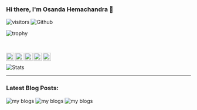 <!-- ### Hi there 👋 -->

<!--
**OsandaDeemantha/osandadeemantha** is a ✨ _special_ ✨ repository because its `README.md` (this file) appears on your GitHub profile.

Here are some ideas to get you started:

- 🔭 I’m currently working on ...
- 🌱 I’m currently learning ...
- 👯 I’m looking to collaborate on ...
- 🤔 I’m looking for help with ...
- 💬 Ask me about ...
- 📫 How to reach me: ...
- 😄 Pronouns: ...
- ⚡ Fun fact: ...
-->

### Hi there, I'm Osanda Hemachandra 👋

![visitors](https://visitor-badge.laobi.icu/badge?page_id=OsandaDeemantha) ![Github](https://img.shields.io/github/followers/OsandaDeemantha?label=Follow&style=social)

![trophy](https://github-profile-trophy.vercel.app/?username=OsandaDeemantha&row=1&column=1&margin-w=15)

<!--  ![streak-stats](https://github-readme-streak-stats.herokuapp.com/?user=osandadeemantha&hide_border=false&theme=default)  -->

<!--**Software Engineer | Developer | Freelancer**

- 🔭 I’m currently working on my university research.
- 🌱 I’m currently learning DevSecOps and Cloud computing.
- 👯 I’m looking to collaborate on freelance projects.
- ⚡ Fun fact: I love to watch movies & listen music.
-->
<br />

[<img align="left" alt="Osanda | LinkedIn" width="22px" src="https://cdn.jsdelivr.net/npm/simple-icons@v3/icons/linkedin.svg" />][linkedin]
[<img align="left" alt="Osanda | Medium" width="22px" src="https://cdn.jsdelivr.net/npm/simple-icons@v3/icons/medium.svg" />][medium]
[<img align="left" alt="Osanda | Facebook" width="22px" src="https://cdn.jsdelivr.net/npm/simple-icons@v3/icons/facebook.svg" />][facebook]
[<img align="left" alt="Osanda | Twitter" width="22px" src="https://cdn.jsdelivr.net/npm/simple-icons@v3/icons/twitter.svg" />][twitter]
[<img align="left" alt="Osanda | Instagram" width="22px" src="https://cdn.jsdelivr.net/npm/simple-icons@v3/icons/instagram.svg" />][instagram]

<p>&nbsp;</p>

![Stats](https://github-readme-stats.vercel.app/api?username=osandadeemantha&show_icons=true&hide_border=true&count_private=true&include_all_commits=false&hide_title=true&hide=issues)

---

### Latest Blog Posts:

![my blogs](https://github-readme-medium-recent-article.vercel.app/medium/@osa_/0)
![my blogs](https://github-readme-medium-recent-article.vercel.app/medium/@osa_/1)
![my blogs](https://github-readme-medium-recent-article.vercel.app/medium/@osa_/2)

[linkedin]: https://www.linkedin.com/in/osanda-d
[medium]: https://medium.com/@osa_
[facebook]: https://www.facebook.com/osandadh
[twitter]: https://twitter.com/OsandaDeemantha
[instagram]: https://www.instagram.com/osanda_dee
